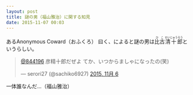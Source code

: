 ```yaml
---
layout: post
title: 謎の男（福山雅治）に関する知見
date: 2015-11-07 00:03
---
```


あるAnonymous Coward（おふくろ） 曰く、によると謎の男は<ruby>比古<rt>ひこ</ruby><ruby>清十郎<rt>せいじゅうろう</ruby>というらしい。

<blockquote class="twitter-tweet tw-align-center" lang="ja"><p lang="ja" dir="ltr"><a href="https://twitter.com/844196">@844196</a> 彦精十郎だぜよ &#10;てか、いつからましゃになったの(笑)</p>&mdash; serori27 (@sachiko6927) <a href="https://twitter.com/sachiko6927/status/662513035831996416">2015, 11月 6</a></blockquote>
<script async src="//platform.twitter.com/widgets.js" charset="utf-8"></script>

一体誰なんだ...（福山雅治）
